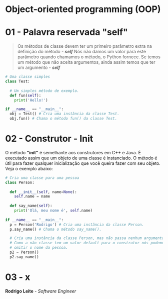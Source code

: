 # Object-oriented programming (OOP)

# 01 - Palavra reservada "self"

> Os métodos de classe devem ter um primeiro parâmetro extra na definição do método - ***self***
Nós não damos um valor para este parâmetro quando chamamos o método, o Python fornece. Se temos um método que não aceita argumentos, ainda assim temos que ter um argumento - ***self***

```python
# Uma classe simples
class Test:
  
  # Um simples método de exemplo.
  def fun(self):
    print('Hello!')

if __name__ == "__main__":
  obj = Test() # Cria uma instância da classe Test.
  obj.fun() # Chama o método fun() da classe Test.
```

# 02 - Construtor - Init

O método **"init"** é semelhante aos construtores em C++ e Java. É executado assim que um objeto de uma classe é instanciado. O método é útil para fazer qualquer inicialização que você queira fazer com seu objeto. Veja o exemplo abaixo:

```python
# Cria uma classe para uma pessoa
class Person:
  
  def __init__(self, name=None):
    self.name = name
    
  def say_name(self):
    print('Olá, meu nome é', self.name)
    
if __name__ == "__main__":
  p = Person('Rodrigo') # Cria uma instância da classe Person.
  p.say_name() # Chama o método say_name().

  # Cria uma instância da classe Person, mas não passa nenhum argumento.
  # Como a não classe tem um valor default para o construtor nós podemos
  # omitir o nome da pessoa.
  p2 = Person()
  p2.say_name()
```

# 03 - x


**Rodrigo Leite** *- Software Engineer*
